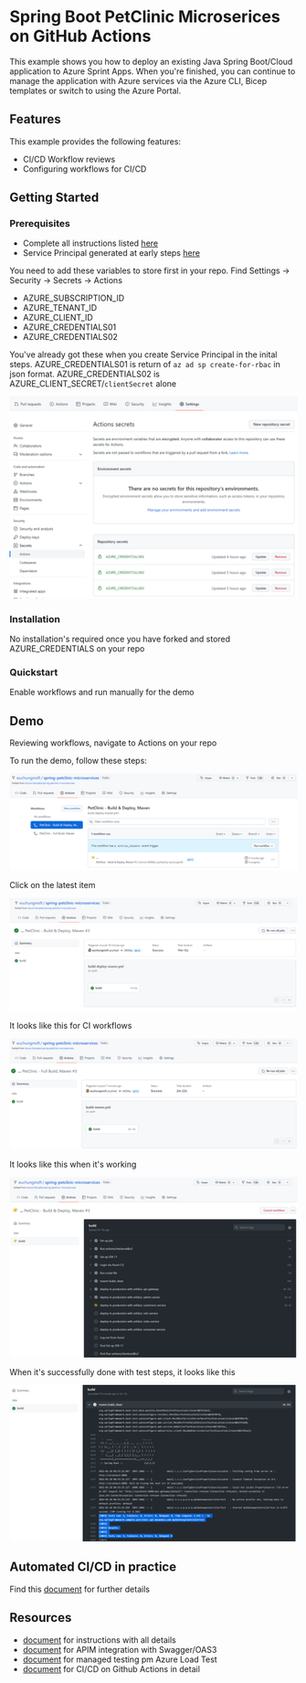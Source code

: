 # Spring Boot PetClinic Microserices on GitHub Actions

This example shows you how to deploy an existing Java Spring Boot/Cloud application to Azure Sprint Apps. When you're finished, you can continue to manage the application with Azure services via the Azure CLI, Bicep templates or switch to using the Azure Portal. 

## Features 

This example provides the following features:

  * CI/CD Workflow reviews
  * Configuring workflows for CI/CD

## Getting Started

### Prerequisites

- Complete all instructions listed [here](README.md)
- Service Principal generated at early steps [here](README.md)

You need to add these variables to store first in your repo. Find Settings -> Security -> Secrets -> Actions

* AZURE_SUBSCRIPTION_ID
* AZURE_TENANT_ID
* AZURE_CLIENT_ID
* AZURE_CREDENTIALS01
* AZURE_CREDENTIALS02

You've already got these when you create Service Principal in the inital steps. AZURE_CREDENTIALS01 is return of `az ad sp create-for-rbac` in json format. AZURE_CREDENTIALS02 is AZURE_CLIENT_SECRET/`clientSecret` alone 

![Repo Secretes](media/step-gh-repo-secrets.png)

### Installation

No installation's required once you have forked and stored AZURE_CREDENTIALS on your repo

### Quickstart

Enable workflows and run manually for the demo

## Demo

Reviewing workflows, navigate to Actions on your repo

To run the demo, follow these steps:

![CD](media/step-gh-cd.png) 

Click on the latest item

![Summary CD](media/step-gh-summary-cd.png)

It looks like this for CI workflows

![Summary CI](media/step-gh-summary-ci.png)

It looks like this when it's working

![Working CD](media/step-gh-working-cd.png)

When it's successfully done with test steps, it looks like this

![Done CD](media/step-gh-done-cd.png)        

## Automated CI/CD in practice

Find this [document](docs/petclinic-cicd.md) for further details 



## Resources <TBD>

- [document](README_all.md) for instructions with all details
- [document](docs/petclinic-swagger.md) for APIM integration with Swagger/OAS3
- [document](docs/petclinic-test.md) for managed testing pm Azure Load Test
- [document](docs/petclinic-cicd.md) for CI/CD on Github Actions in detail
